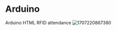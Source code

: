# Arduino
Arduino HTML RFID attendance
![1707220867380](https://github.com/user-attachments/assets/3cea2b12-3fd3-4d03-981d-6beefe0f3ad9)
